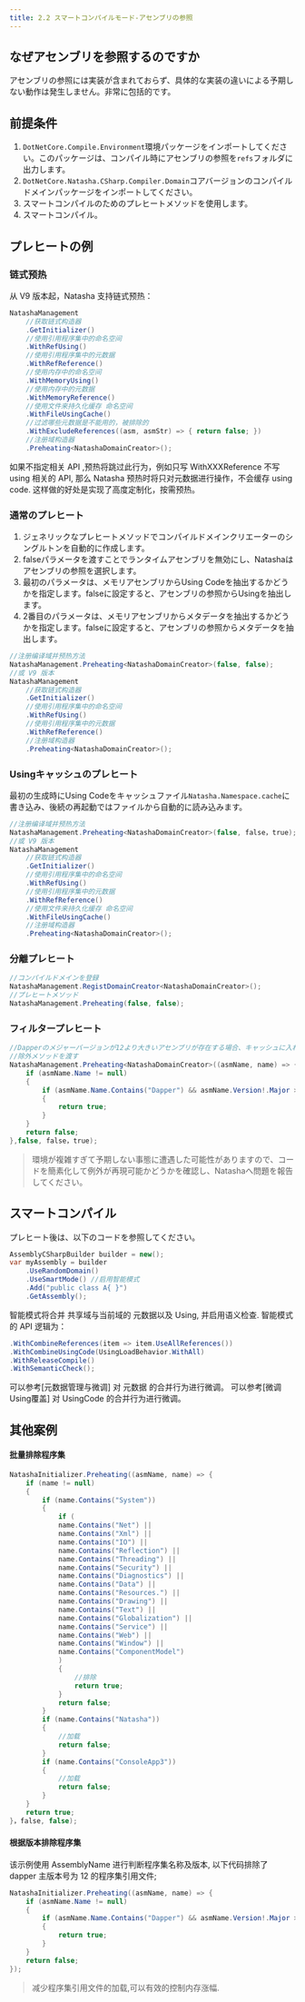 ```yaml
---
title: 2.2 スマートコンパイルモード-アセンブリの参照
---
```


## なぜアセンブリを参照するのですか

アセンブリの参照には実装が含まれておらず、具体的な実装の違いによる予期しない動作は発生しません。非常に包括的です。

## 前提条件

1. `DotNetCore.Compile.Environment`環境パッケージをインポートしてください。このパッケージは、コンパイル時にアセンブリの参照を`refs`フォルダに出力します。
2. `DotNetCore.Natasha.CSharp.Compiler.Domain`コアバージョンのコンパイルドメインパッケージをインポートしてください。
3. スマートコンパイルのためのプレヒートメソッドを使用します。
4. スマートコンパイル。

## プレヒートの例

### 链式预热

从 V9 版本起，Natasha 支持链式预热：

```cs
NatashaManagement
    //获取链式构造器
    .GetInitializer() 
    //使用引用程序集中的命名空间
    .WithRefUsing()
    //使用引用程序集中的元数据
    .WithRefReference()
    //使用内存中的命名空间
    .WithMemoryUsing()
    //使用内存中的元数据
    .WithMemoryReference()
    //使用文件来持久化缓存 命名空间
    .WithFileUsingCache()
    //过滤哪些元数据是不能用的，被排除的
    .WithExcludeReferences((asm, asmStr) => { return false; })
    //注册域构造器
    .Preheating<NatashaDomainCreator>();
```

如果不指定相关 API ,预热将跳过此行为，例如只写 WithXXXReference 不写 using 相关的 API, 那么 Natasha 预热时将只对元数据进行操作，不会缓存 using code. 这样做的好处是实现了高度定制化，按需预热。

### 通常のプレヒート

1. ジェネリックなプレヒートメソッドでコンパイルドメインクリエーターのシングルトンを自動的に作成します。
2. falseパラメータを渡すことでランタイムアセンブリを無効にし、Natashaはアセンブリの参照を選択します。
3. 最初のパラメータは、メモリアセンブリからUsing Codeを抽出するかどうかを指定します。falseに設定すると、アセンブリの参照からUsingを抽出します。
4. 2番目のパラメータは、メモリアセンブリからメタデータを抽出するかどうかを指定します。falseに設定すると、アセンブリの参照からメタデータを抽出します。

```cs
//注册编译域并预热方法
NatashaManagement.Preheating<NatashaDomainCreator>(false, false);
//或 V9 版本
NatashaManagement
    //获取链式构造器
    .GetInitializer() 
    //使用引用程序集中的命名空间
    .WithRefUsing()
    //使用引用程序集中的元数据
    .WithRefReference()
    //注册域构造器
    .Preheating<NatashaDomainCreator>();
```

### Usingキャッシュのプレヒート

最初の生成時にUsing Codeをキャッシュファイル`Natasha.Namespace.cache`に書き込み、後続の再起動ではファイルから自動的に読み込みます。

```cs
//注册编译域并预热方法
NatashaManagement.Preheating<NatashaDomainCreator>(false, false，true);
//或 V9 版本
NatashaManagement
    //获取链式构造器
    .GetInitializer() 
    //使用引用程序集中的命名空间
    .WithRefUsing()
    //使用引用程序集中的元数据
    .WithRefReference()
    //使用文件来持久化缓存 命名空间
    .WithFileUsingCache()
    //注册域构造器
    .Preheating<NatashaDomainCreator>();
```

### 分離プレヒート

```cs
//コンパイルドメインを登録
NatashaManagement.RegistDomainCreator<NatashaDomainCreator>();
//プレヒートメソッド
NatashaManagement.Preheating(false, false);
```

### フィルタープレヒート

```cs
//Dapperのメジャーバージョンが12より大きいアセンブリが存在する場合、キャッシュに入れないでください。
//除外メソッドを渡す
NatashaManagement.Preheating<NatashaDomainCreator>((asmName, name) => {
    if (asmName.Name != null)
    {
        if (asmName.Name.Contains("Dapper") && asmName.Version!.Major > 12)
        {
            return true;
        }
    }
    return false;
},false, false，true);
```

> 環境が複雑すぎて予期しない事態に遭遇した可能性がありますので、コードを簡素化して例外が再現可能かどうかを確認し、Natashaへ問題を報告してください。

## スマートコンパイル

プレヒート後は、以下のコードを参照してください。

```cs
AssemblyCSharpBuilder builder = new();
var myAssembly = builder
    .UseRandomDomain()
    .UseSmartMode() //启用智能模式
    .Add("public class A{ }")
    .GetAssembly();
```

智能模式将合并 共享域与当前域的 元数据以及 Using, 并启用语义检查.
智能模式的 API 逻辑为：

```cs
.WithCombineReferences(item => item.UseAllReferences())
.WithCombineUsingCode(UsingLoadBehavior.WithAll)
.WithReleaseCompile()
.WithSemanticCheck();
```

可以参考[元数据管理与微调] 对 元数据 的合并行为进行微调。
可以参考[微调Using覆盖] 对 UsingCode 的合并行为进行微调。

## 其他案例

#### 批量排除程序集

```cs
NatashaInitializer.Preheating((asmName, name) => {
    if (name != null)
    {
        if (name.Contains("System"))
        {
            if (
            name.Contains("Net") ||
            name.Contains("Xml") ||
            name.Contains("IO") ||
            name.Contains("Reflection") ||
            name.Contains("Threading") ||
            name.Contains("Security") ||
            name.Contains("Diagnostics") ||
            name.Contains("Data") ||
            name.Contains("Resources.") ||
            name.Contains("Drawing") ||
            name.Contains("Text") ||
            name.Contains("Globalization") ||
            name.Contains("Service") ||
            name.Contains("Web") ||
            name.Contains("Window") ||
            name.Contains("ComponentModel")
            )
            {
                //排除
                return true;
            }
            return false;
        }
        if (name.Contains("Natasha"))
        {
            //加载
            return false;
        }
        if (name.Contains("ConsoleApp3"))
        {
            //加载
            return false;
        }
    }
    return true;
}，false, false);
```

#### 根据版本排除程序集

该示例使用 AssemblyName 进行判断程序集名称及版本, 以下代码排除了 dapper 主版本号为 12 的程序集引用文件;

```cs
NatashaInitializer.Preheating((asmName, name) => {
    if (asmName.Name != null)
    {
        if (asmName.Name.Contains("Dapper") && asmName.Version!.Major > 12)
        {
            return true;
        }
    }
    return false;
});
```

> 减少程序集引用文件的加载,可以有效的控制内存涨幅.
